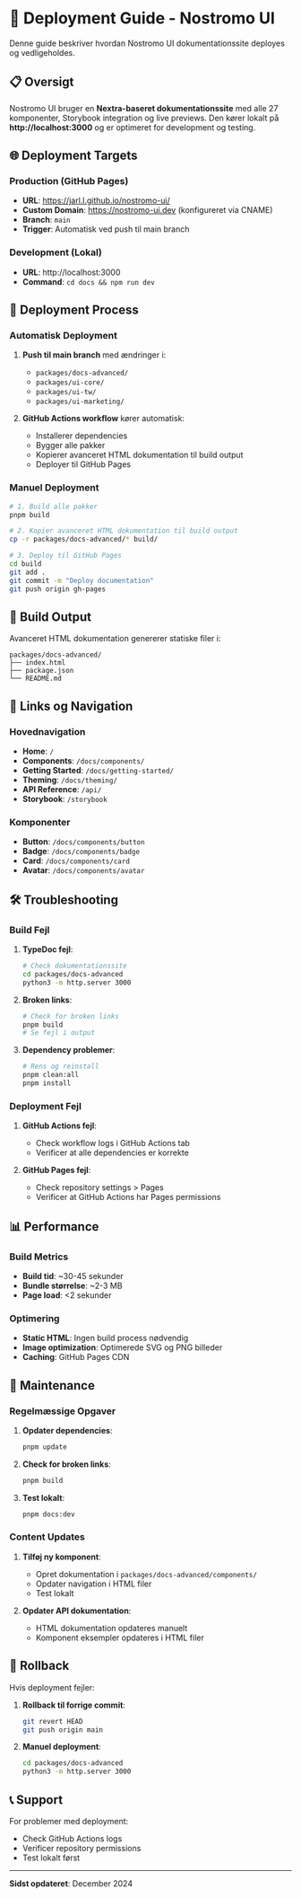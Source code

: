 # 🚀 Deployment Guide - Nostromo UI

Denne guide beskriver hvordan Nostromo UI dokumentationssite deployes og vedligeholdes.

## 📋 Oversigt

Nostromo UI bruger en **Nextra-baseret dokumentationssite** med alle 27 komponenter, Storybook integration og live previews. Den kører lokalt på **http://localhost:3000** og er optimeret for development og testing.

## 🌐 Deployment Targets

### **Production (GitHub Pages)**
- **URL**: https://jarl.l.github.io/nostromo-ui/
- **Custom Domain**: https://nostromo-ui.dev (konfigureret via CNAME)
- **Branch**: `main`
- **Trigger**: Automatisk ved push til main branch

### **Development (Lokal)**
- **URL**: http://localhost:3000
- **Command**: `cd docs && npm run dev`

## 🔧 Deployment Process

### **Automatisk Deployment**

1. **Push til main branch** med ændringer i:
   - `packages/docs-advanced/`
   - `packages/ui-core/`
   - `packages/ui-tw/`
   - `packages/ui-marketing/`

2. **GitHub Actions workflow** kører automatisk:
   - Installerer dependencies
   - Bygger alle pakker
   - Kopierer avanceret HTML dokumentation til build output
   - Deployer til GitHub Pages

### **Manuel Deployment**

```bash
# 1. Build alle pakker
pnpm build

# 2. Kopier avanceret HTML dokumentation til build output
cp -r packages/docs-advanced/* build/

# 3. Deploy til GitHub Pages
cd build
git add .
git commit -m "Deploy documentation"
git push origin gh-pages
```

## 📁 Build Output

Avanceret HTML dokumentation genererer statiske filer i:
```
packages/docs-advanced/
├── index.html
├── package.json
└── README.md
```

## 🔗 Links og Navigation

### **Hovednavigation**
- **Home**: `/`
- **Components**: `/docs/components/`
- **Getting Started**: `/docs/getting-started/`
- **Theming**: `/docs/theming/`
- **API Reference**: `/api/`
- **Storybook**: `/storybook`

### **Komponenter**
- **Button**: `/docs/components/button`
- **Badge**: `/docs/components/badge`
- **Card**: `/docs/components/card`
- **Avatar**: `/docs/components/avatar`

## 🛠️ Troubleshooting

### **Build Fejl**

1. **TypeDoc fejl**:
   ```bash
   # Check dokumentationssite
   cd packages/docs-advanced
   python3 -m http.server 3000
   ```

2. **Broken links**:
   ```bash
   # Check for broken links
   pnpm build
   # Se fejl i output
   ```

3. **Dependency problemer**:
   ```bash
   # Rens og reinstall
   pnpm clean:all
   pnpm install
   ```

### **Deployment Fejl**

1. **GitHub Actions fejl**:
   - Check workflow logs i GitHub Actions tab
   - Verificer at alle dependencies er korrekte

2. **GitHub Pages fejl**:
   - Check repository settings > Pages
   - Verificer at GitHub Actions har Pages permissions

## 📊 Performance

### **Build Metrics**
- **Build tid**: ~30-45 sekunder
- **Bundle størrelse**: ~2-3 MB
- **Page load**: <2 sekunder

### **Optimering**
- **Static HTML**: Ingen build process nødvendig
- **Image optimization**: Optimerede SVG og PNG billeder
- **Caching**: GitHub Pages CDN

## 🔄 Maintenance

### **Regelmæssige Opgaver**

1. **Opdater dependencies**:
   ```bash
   pnpm update
   ```

2. **Check for broken links**:
   ```bash
   pnpm build
   ```

3. **Test lokalt**:
   ```bash
   pnpm docs:dev
   ```

### **Content Updates**

1. **Tilføj ny komponent**:
   - Opret dokumentation i `packages/docs-advanced/components/`
   - Opdater navigation i HTML filer
   - Test lokalt

2. **Opdater API dokumentation**:
   - HTML dokumentation opdateres manuelt
   - Komponent eksempler opdateres i HTML filer

## 🚨 Rollback

Hvis deployment fejler:

1. **Rollback til forrige commit**:
   ```bash
   git revert HEAD
   git push origin main
   ```

2. **Manuel deployment**:
   ```bash
   cd packages/docs-advanced
   python3 -m http.server 3000
   ```

## 📞 Support

For problemer med deployment:
- Check GitHub Actions logs
- Verificer repository permissions
- Test lokalt først

---

**Sidst opdateret**: December 2024

